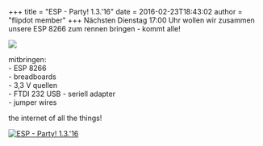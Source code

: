 +++
title = "ESP - Party! 1.3.'16"
date = 2016-02-23T18:43:02
author = "flipdot member"
+++
Nächsten Dienstag 17:00 Uhr wollen wir zusammen unsere ESP 8266 zum
rennen bringen - kommt alle\!  
  
![](https://flipdot.org/blog/uploads/x-all-the-things.serendipityThumb.jpg)  
  
mitbringen:  
\- ESP 8266  
\- breadboards  
\- 3,3 V quellen  
\- FTDI 232 USB - seriell adapter  
\- jumper wires  
  
the internet of all the things\!  
  
[![ESP -
Party\! 1.3.'16](https://flipdot.org/blog/uploads/20160223_193437-1.serendipityThumb.jpg)](https://flipdot.org/blog/uploads/20160223_193437-1.jpg)
